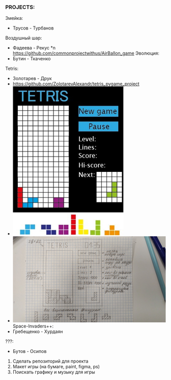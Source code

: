 ### PROJECTS:

Змейка:
   * Трусов - Турбанов

Воздушный шар:
   * Фадеева - Рекус
   *n https://github.com/commonprojectwithus/AirBallon_game
Эволюция: 
   * Бутин - Ткаченко

Tetris:   
   * Золотарев - Друк
   * https://github.com/ZolotarevAlexandr/tetris_pygame_project
   * ![maket1](images/IMG_20221226_155403%20(1).jpg)
   * ![maket2](images/IMG-20221226-WA0000.jpeg)
Space-Invaders++:
   * Гребещенко - Хурдаян

???:
   * Бутов - Осипов
   
   
 1. Сделать репозиторий для проекта
 2. Макет игры (на бумаге, paint, figma, ps)
 3. Поискать графику и музыку для игры
